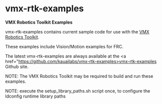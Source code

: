 # vmx-rtk-examples
<b>VMX Robotics Toolkit Examples</b>

vmx-rtk-examples contains current sample code for use with the <a href="https://pdocs.kauailabs.com/vmx-rtk/">VMX Robotics Toolkit<a>.

These examples include Vision/Motion examples for FRC.

The latest vmx-rtk-examples are always available at the <a href="https://github.com/kauailabs/vmx-rtk-examples>vmx-rtk-examples Github site<a>.

NOTE:  The VMX Robotics Toolkit may be required to build and run these examples.

NOTE:  execute the setup_library_paths.sh script once, to configure the ldconfig runtime library paths